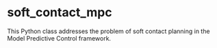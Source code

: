 # soft_contact_mpc
This Python class addresses the problem of soft contact planning in the Model Predictive Control framework.
